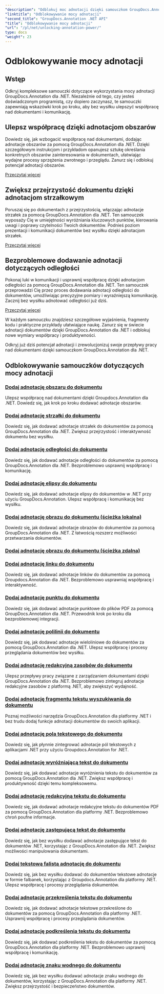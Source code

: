 ```yaml
---
"description": "Odblokuj moc adnotacji dzięki samouczkom GroupDocs.Annotation dla .NET. Naucz się dodawać różne adnotacje krok po kroku i bez wysiłku usprawniaj współpracę."
"linktitle": "Odblokowywanie mocy adnotacji"
"second_title": "GroupDocs.Annotation .NET API"
"title": "Odblokowywanie mocy adnotacji"
"url": "/pl/net/unlocking-annotation-power/"
type: docs
"weight": 23
---
```


# Odblokowywanie mocy adnotacji

## Wstęp

Odkryj kompleksowe samouczki dotyczące wykorzystania mocy adnotacji GroupDocs.Annotation dla .NET. Niezależnie od tego, czy jesteś doświadczonym programistą, czy dopiero zaczynasz, te samouczki zapewniają wskazówki krok po kroku, aby bez wysiłku ulepszyć współpracę nad dokumentami i komunikację.

## Ulepsz współpracę dzięki adnotacjom obszarów

Dowiedz się, jak wzbogacić współpracę nad dokumentami, dodając adnotacje obszarów za pomocą GroupDocs.Annotation dla .NET. Dzięki szczegółowym instrukcjom i przykładom opanujesz sztukę określania konkretnych obszarów zainteresowania w dokumentach, ułatwiając wydajne procesy sprzężenia zwrotnego i przeglądu. Zanurz się i odblokuj potencjał adnotacji obszarów.

[Przeczytaj więcej](./add-area-annotation/)

## Zwiększ przejrzystość dokumentu dzięki adnotacjom strzałkowym

Poruszaj się po dokumentach z przejrzystością, włączając adnotacje strzałek za pomocą GroupDocs.Annotation dla .NET. Ten samouczek wyposaży Cię w umiejętności wyróżniania kluczowych punktów, kierowania uwagi i poprawy czytelności Twoich dokumentów. Podnieś poziom prezentacji i komunikacji dokumentów bez wysiłku dzięki adnotacjom strzałek.

[Przeczytaj więcej](./add-arrow-annotation/)

## Bezproblemowe dodawanie adnotacji dotyczących odległości

Pokonaj luki w komunikacji i usprawnij współpracę dzięki adnotacjom odległości za pomocą GroupDocs.Annotation dla .NET. Ten samouczek przeprowadzi Cię przez proces dodawania adnotacji odległości do dokumentów, umożliwiając precyzyjne pomiary i wyraźniejszą komunikację. Zacznij bez wysiłku adnotować odległości już dziś.

[Przeczytaj więcej](./add-distance-annotation/)

W każdym samouczku znajdziesz szczegółowe wyjaśnienia, fragmenty kodu i praktyczne przykłady ułatwiające naukę. Zanurz się w świecie adnotacji dokumentów dzięki GroupDocs.Annotation dla .NET i odblokuj nowe wymiary współpracy i produktywności.

Odkryj już dziś potencjał adnotacji i zrewolucjonizuj swoje przepływy pracy nad dokumentami dzięki samouczkom GroupDocs.Annotation dla .NET.

## Odblokowywanie samouczków dotyczących mocy adnotacji
### [Dodaj adnotację obszaru do dokumentu](./add-area-annotation/)
Ulepsz współpracę nad dokumentami dzięki Groupdocs.Annotation dla .NET. Dowiedz się, jak krok po kroku dodawać adnotacje obszarów.
### [Dodaj adnotację strzałki do dokumentu](./add-arrow-annotation/)
Dowiedz się, jak dodawać adnotacje strzałek do dokumentów za pomocą GroupDocs.Annotation dla .NET. Zwiększ przejrzystość i interaktywność dokumentu bez wysiłku.
### [Dodaj adnotację odległości do dokumentu](./add-distance-annotation/)
Dowiedz się, jak dodawać adnotacje odległości do dokumentów za pomocą GroupDocs.Annotation dla .NET. Bezproblemowo usprawnij współpracę i komunikację.
### [Dodaj adnotację elipsy do dokumentu](./add-ellipse-annotation/)
Dowiedz się, jak dodawać adnotacje elipsy do dokumentów w .NET przy użyciu GroupDocs.Annotation. Ulepsz współpracę i komunikację bez wysiłku.
### [Dodaj adnotację obrazu do dokumentu (ścieżka lokalna)](./add-image-annotation-local-path/)
Dowiedz się, jak dodawać adnotacje obrazów do dokumentów za pomocą GroupDocs.Annotation dla .NET. Z łatwością rozszerz możliwości przetwarzania dokumentów.
### [Dodaj adnotację obrazu do dokumentu (ścieżka zdalna)](./add-image-annotation-remote-path/)
### [Dodaj adnotację linku do dokumentu](./add-link-annotation/)
Dowiedz się, jak dodawać adnotacje linków do dokumentów za pomocą Groupdocs.Annotation dla .NET. Bezproblemowo usprawniaj współpracę i interaktywność.
### [Dodaj adnotację punktu do dokumentu](./add-point-annotation/)
Dowiedz się, jak dodawać adnotacje punktowe do plików PDF za pomocą GroupDocs.Annotation dla .NET. Przewodnik krok po kroku dla bezproblemowej integracji.
### [Dodaj adnotację polilinii do dokumentu](./add-polyline-annotation/)
Dowiedz się, jak dodawać adnotacje wieloliniowe do dokumentów za pomocą GroupDocs.Annotation dla .NET. Ulepsz współpracę i procesy przeglądania dokumentów bez wysiłku.
### [Dodaj adnotację redakcyjną zasobów do dokumentu](./add-resources-redaction-annotation/)
Ulepsz przepływy pracy związane z zarządzaniem dokumentami dzięki GroupDocs.Annotation dla .NET. Bezproblemowo zintegruj adnotacje redakcyjne zasobów z platformą .NET, aby zwiększyć wydajność.
### [Dodaj adnotację fragmentu tekstu wyszukiwania do dokumentu](./add-search-text-fragment-annotation/)
Poznaj możliwości narzędzia GroupDocs.Annotation dla platformy .NET i bez trudu dodaj funkcje adnotacji dokumentów do swoich aplikacji.
### [Dodaj adnotację pola tekstowego do dokumentu](./add-text-field-annotation/)
Dowiedz się, jak płynnie zintegrować adnotacje pól tekstowych z aplikacjami .NET przy użyciu Groupdocs.Annotation for .NET.
### [Dodaj adnotację wyróżniającą tekst do dokumentu](./add-text-highlight-annotation/)
Dowiedz się, jak dodawać adnotacje wyróżnienia tekstu do dokumentów za pomocą GroupDocs.Annotation dla .NET. Zwiększ współpracę i produktywność dzięki temu kompleksowemu.
### [Dodaj adnotację redakcyjną tekstu do dokumentu](./add-text-redaction-annotation/)
Dowiedz się, jak dodawać adnotacje redakcyjne tekstu do dokumentów PDF za pomocą GroupDocs.Annotation dla platformy .NET. Bezproblemowo chroń poufne informacje.
### [Dodaj adnotację zastępującą tekst do dokumentu](./add-text-replacement-annotation/)
Dowiedz się, jak bez wysiłku dodawać adnotacje zastępujące tekst do dokumentów .NET, korzystając z GroupDocs.Annotation dla .NET. Zwiększ możliwości manipulowania dokumentami.
### [Dodaj tekstową falistą adnotację do dokumentu](./add-text-squiggly-annotation/)
Dowiedz się, jak bez wysiłku dodawać do dokumentów tekstowe adnotacje w formie falbanek, korzystając z Groupdocs.Annotation dla platformy .NET. Ulepsz współpracę i procesy przeglądania dokumentów.
### [Dodaj adnotację przekreślenia tekstu do dokumentu](./add-text-strikeout-annotation/)
Dowiedz się, jak dodawać adnotacje tekstowe przekreślone do dokumentów za pomocą GroupDocs.Annotation dla platformy .NET. Usprawnij współpracę i procesy przeglądania dokumentów.
### [Dodaj adnotację podkreślenia tekstu do dokumentu](./add-text-underline-annotation/)
Dowiedz się, jak dodawać podkreślenia tekstu do dokumentów za pomocą GroupDocs.Annotation dla platformy .NET. Bezproblemowo usprawnij współpracę i komunikację.
### [Dodaj adnotację znaku wodnego do dokumentu](./add-watermark-annotation/)
Dowiedz się, jak bez wysiłku dodawać adnotacje znaku wodnego do dokumentów, korzystając z GroupDocs.Annotation dla platformy .NET. Zwiększ przejrzystość i bezpieczeństwo dokumentów.